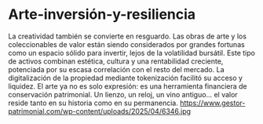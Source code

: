 # Arte-inversión-y-resiliencia
La creatividad también se convierte en resguardo. Las obras de arte y los coleccionables de valor están siendo considerados por grandes fortunas como un espacio sólido para invertir, lejos de la volatilidad bursátil.
Este tipo de activos combinan estética, cultura y una rentabilidad creciente, potenciada por su escasa correlación con el resto del mercado. La digitalización de la propiedad mediante tokenización facilitó su acceso y liquidez.
El arte ya no es solo expresión: es una herramienta financiera de conservación patrimonial. Un lienzo, un reloj, un vino antiguo... el valor reside tanto en su historia como en su permanencia.
https://www.gestor-patrimonial.com/wp-content/uploads/2025/04/6346.jpg
